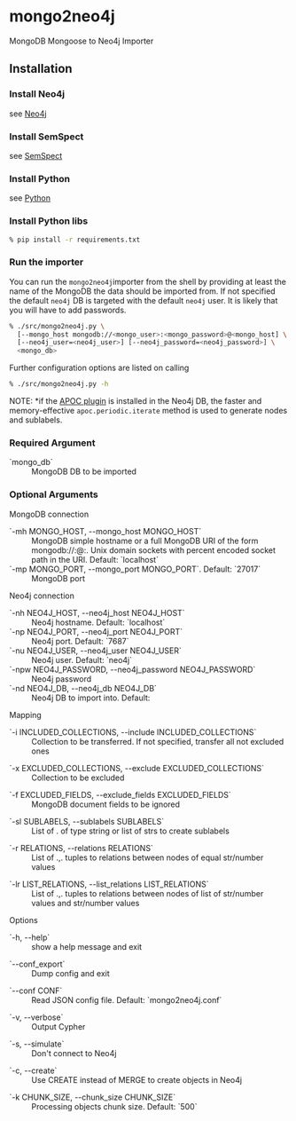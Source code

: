 # mongo2neo4j

MongoDB Mongoose to Neo4j Importer

## Installation

### Install Neo4j

see [Neo4j](https://neo4j.com/)

### Install SemSpect

see [SemSpect](https://www.semspect.de/)

### Install Python

see [Python](https://python.org/)

### Install Python libs

```sh
% pip install -r requirements.txt
```

### Run the importer

You can run the `mongo2neo4j`importer from the shell by providing at least the name of the MongoDB the data should be imported from. If not specified the default `neo4j` DB is targeted with the default `neo4j` user. It is likely that you will have to add passwords.

```sh
% ./src/mongo2neo4j.py \
  [--mongo_host mongodb://<mongo_user>:<mongo_password>@<mongo_host] \
  [--neo4j_user=<neo4j_user>] [--neo4j_password=<neo4j_password>] \
  <mongo_db>
```

Further configuration options are listed on calling

```sh
% ./src/mongo2neo4j.py -h
```

NOTE: *if the [APOC plugin](https://neo4j.com/docs/apoc/) is installed in the Neo4j DB, the faster and memory-effective `apoc.periodic.iterate` method is used to generate nodes and sublabels.


### Required Argument

<dl>
  <dt>`mongo_db`</dt>
  <dd>MongoDB DB to be imported</dd>
</dl>


### Optional Arguments

MongoDB connection
<dl>
  <dt>`-mh MONGO_HOST, --mongo_host MONGO_HOST`</dt>
  <dd>MongoDB simple hostname or a full MongoDB URI of the form mongodb://<user>:<password>@<host>:<port>. Unix domain sockets with percent encoded socket path in the URI. Default: `localhost`</dd>
  <dt>`-mp MONGO_PORT, --mongo_port MONGO_PORT`. Default: `27017`</dt>
  <dd>MongoDB port</dd>
</dl>

Neo4j connection
<dl>
  <dt>`-nh NEO4J_HOST, --neo4j_host NEO4J_HOST`</dt>
  <dd>Neo4j hostname. Default: `localhost`</dd>
  <dt>`-np NEO4J_PORT, --neo4j_port NEO4J_PORT`</dt>
  <dd>Neo4j port. Default: `7687`</dd>
  <dt>`-nu NEO4J_USER, --neo4j_user NEO4J_USER`</dt>
  <dd>Neo4j user. Default: `neo4j`</dd>
  <dt>`-npw NEO4J_PASSWORD, --neo4j_password NEO4J_PASSWORD`</dt>
  <dd>Neo4j password</dd>
  <dt>`-nd NEO4J_DB, --neo4j_db NEO4J_DB`</dt>
  <dd>Neo4j DB to import into. Default: <default Neo4j DB></dd>
</dl>

Mapping
<dl>
  <dt>`-i INCLUDED_COLLECTIONS, --include INCLUDED_COLLECTIONS`</dt>
  <dd>Collection to be transferred. If not specified, transfer all not excluded ones</dd>
</dl>
<dl>
  <dt>`-x EXCLUDED_COLLECTIONS, --exclude EXCLUDED_COLLECTIONS`</dt>
  <dd>Collection to be excluded</dd>
</dl>
<dl>
  <dt>`-f EXCLUDED_FIELDS, --exclude_fields EXCLUDED_FIELDS`</dt>
  <dd>MongoDB document fields to be ignored</dd>
</dl>
<dl>
  <dt>`-sl SUBLABELS, --sublabels SUBLABELS`</dt>
  <dd>List of <Collection>.<attrib> of type string or list of strs to create sublabels</dd>
</dl>
<dl>
  <dt>`-r RELATIONS, --relations RELATIONS`</dt>
  <dd>List of <Collection>.<attrib>,<Collection>.<attrib> tuples to relations between nodes of equal str/number values</dd>
</dl>
<dl>
  <dt>`-lr LIST_RELATIONS, --list_relations LIST_RELATIONS`</dt>
  <dd>List of <Collection>.<attrib>,<Collection>.<attrib> tuples to relations between nodes of list of str/number values and str/number values</dd>
</dl>


Options
<dl>
  <dt>`-h, --help`</dt>
  <dd>show a help message and exit</dd>
</dl>
<dl>
  <dt>`--conf_export`</dt>
  <dd>Dump config and exit</dd>
</dl>
<dl>
  <dt>`--conf CONF`</dt>
  <dd>Read JSON config file. Default: `mongo2neo4j.conf`</dd>
</dl>
<dl>
  <dt>`-v, --verbose`</dt>
  <dd>Output Cypher</dd>
</dl>
<dl>
  <dt>`-s, --simulate`</dt>
  <dd>Don't connect to Neo4j</dd>
</dl>
<dl>
  <dt>`-c, --create`</dt>
  <dd>Use CREATE instead of MERGE to create objects in Neo4j</dd>
</dl>
<dl>
  <dt>`-k CHUNK_SIZE, --chunk_size CHUNK_SIZE`</dt>
  <dd>Processing objects chunk size. Default: `500`</dd>
</dl>
